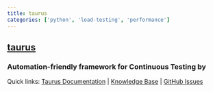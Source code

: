 ```yaml
---
title: taurus
categories: ['python', 'load-testing', 'performance']
---
```

## [taurus](https://github.com/Blazemeter/taurus)

### Automation-friendly framework for Continuous Testing by


Quick links: [Taurus Documentation](https://gettaurus.org/docs/) | [Knowledge Base](https://gettaurus.org/kb/) | [GitHub Issues](https://github.com/Blazemeter/taurus/issues)
